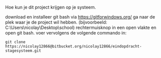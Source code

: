 Hoe kun je dit project krijgen op je systeem.

download en installeer git bash via https://gitforwindows.org/
ga naar de plek waar je de project wil hebben. (bijvoorbeeld: C:\Users\nicolay\Desktop\school)
rechtermuisknop in een open vlakte en open git bash.
voer vervolgens de volgende commando in:

`git clone https://nicolay12866@bitbucket.org/nicolay12866/eindopdracht-stagesysteem.git`
